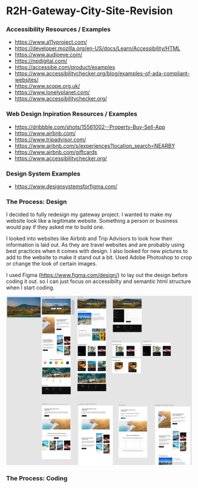 # R2H-Gateway-City-Site-Revision

### Accessibility Resources / Examples
- https://www.a11yproject.com/
- https://developer.mozilla.org/en-US/docs/Learn/Accessibility/HTML
- https://www.audioeye.com/
- https://npdigital.com/
- https://accessibe.com/product/examples
- https://www.accessibilitychecker.org/blog/examples-of-ada-compliant-websites/
- https://www.scope.org.uk/
- https://www.lonelyplanet.com/
- https://www.accessibilitychecker.org/

### Web Design Inpiration Resources / Examples
- https://dribbble.com/shots/15561002--Property-Buy-Sell-App
- https://www.airbnb.com/
- https://www.tripadvisor.com/
- https://www.airbnb.com/s/experiences?location_search=NEARBY
- https://www.airbnb.com/giftcards
- https://www.accessibilitychecker.org/

### Design System Examples
- https://www.designsystemsforfigma.com/


### The Process: Design
I decided to fully redesign my gateway project. I wanted to make my website look like a legitimate website.
 Something a person or business would pay if they asked me to build one.

I looked into websites like Airbnb and Trip Advisors to look how their information is laid out. As they are travel websites and are probably using best practices when it comes with design. I also looked for new pictures to add to the website to make it stand out a bit. Used Adobe Photoshop to crop or change the look of certain images.

I used Figma (https://www.figma.com/design/) to lay out the design before coding it out.
so I can just focus on accessibilty and semantic html structure when I start coding. 

![Image of my figma design file](/images/readme-design-figma-intro.png)

### The Process: Coding